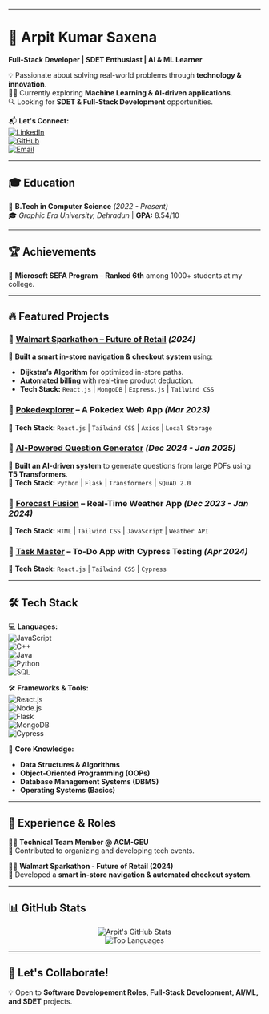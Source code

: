 

---

# 🚀 Arpit Kumar Saxena  

**Full-Stack Developer | SDET Enthusiast | AI & ML Learner**  

💡 Passionate about solving real-world problems through **technology & innovation**.  
👨‍💻 Currently exploring **Machine Learning & AI-driven applications**.  
🔍 Looking for **SDET & Full-Stack Development** opportunities.  

📬 **Let's Connect:**  
[![LinkedIn](https://img.shields.io/badge/LinkedIn-Connect-blue?style=for-the-badge&logo=linkedin)](https://www.linkedin.com/in/arpit-saxena-92988524b/)  
[![GitHub](https://img.shields.io/badge/GitHub-Follow-black?style=for-the-badge&logo=github)](https://github.com/arpitsaxena27)  
[![Email](https://img.shields.io/badge/Email-arpitsaxena2703@gmail.com-red?style=for-the-badge&logo=gmail)](mailto:arpitsaxena2703@gmail.com)  

---

## 🎓 Education  

📌 **B.Tech in Computer Science** *(2022 - Present)*  
🎓 *Graphic Era University, Dehradun* | **GPA:** 8.54/10   

---

## 🏆 Achievements  

🏅 **Microsoft SEFA Program** – **Ranked 6th** among 1000+ students at my college.  

---

## 🔥 Featured Projects  

### 📌 [Walmart Sparkathon – Future of Retail](https://github.com/arpitsaxena27/Walmart-Sparkathon) *(2024)*  
🚀 **Built a smart in-store navigation & checkout system** using:  
- **Dijkstra’s Algorithm** for optimized in-store paths.  
- **Automated billing** with real-time product deduction.  
- **Tech Stack:** `React.js` | `MongoDB` | `Express.js` | `Tailwind CSS`  

### 📌 [Pokedexplorer](https://github.com/arpitsaxena27/Pokedexplorer) – A Pokedex Web App *(Mar 2023)*  
🔹 **Tech Stack:** `React.js` | `Tailwind CSS` | `Axios` | `Local Storage`  

### 📌 [AI-Powered Question Generator](https://github.com/arpitsaxena27/AI-Question-Generator) *(Dec 2024 - Jan 2025)*  
🔹 **Built an AI-driven system** to generate questions from large PDFs using **T5 Transformers**.  
🔹 **Tech Stack:** `Python` | `Flask` | `Transformers` | `SQuAD 2.0`  

### 📌 [Forecast Fusion](https://github.com/arpitsaxena27/ForecastFusion) – Real-Time Weather App *(Dec 2023 - Jan 2024)*  
🔹 **Tech Stack:** `HTML` | `Tailwind CSS` | `JavaScript` | `Weather API`  

### 📌 [Task Master](https://github.com/arpitsaxena27/TaskMaster) – To-Do App with Cypress Testing *(Apr 2024)*  
🔹 **Tech Stack:** `React.js` | `Tailwind CSS` | `Cypress`  

---

## 🛠 Tech Stack  

💻 **Languages:**  
![JavaScript](https://img.shields.io/badge/JavaScript-F7DF1E?style=flat-square&logo=javascript&logoColor=black)  
![C++](https://img.shields.io/badge/C++-00599C?style=flat-square&logo=c%2B%2B&logoColor=white)  
![Java](https://img.shields.io/badge/Java-007396?style=flat-square&logo=java&logoColor=white)  
![Python](https://img.shields.io/badge/Python-3776AB?style=flat-square&logo=python&logoColor=white)  
![SQL](https://img.shields.io/badge/SQL-4479A1?style=flat-square&logo=MySQL&logoColor=white)  

🛠 **Frameworks & Tools:**  
![React.js](https://img.shields.io/badge/React.js-61DAFB?style=flat-square&logo=react&logoColor=black)  
![Node.js](https://img.shields.io/badge/Node.js-339933?style=flat-square&logo=node.js&logoColor=white)  
![Flask](https://img.shields.io/badge/Flask-000000?style=flat-square&logo=flask&logoColor=white)  
![MongoDB](https://img.shields.io/badge/MongoDB-4EA94B?style=flat-square&logo=mongodb&logoColor=white)  
![Cypress](https://img.shields.io/badge/Cypress-17202C?style=flat-square&logo=cypress&logoColor=white)  

📌 **Core Knowledge:**  
- **Data Structures & Algorithms**  
- **Object-Oriented Programming (OOPs)**  
- **Database Management Systems (DBMS)**  
- **Operating Systems (Basics)**  

---

## 💼 Experience & Roles  

👨‍💻 **Technical Team Member @ ACM-GEU**  
📌 Contributed to organizing and developing tech events.  

👨‍💻 **Walmart Sparkathon - Future of Retail (2024)**  
📌 Developed a **smart in-store navigation & automated checkout system**.  

---

## 📊 GitHub Stats  

<p align="center">
<img src="https://github-readme-stats.vercel.app/api?username=arpitsaxena27&show_icons=true&theme=tokyonight" alt="Arpit's GitHub Stats" />
<br>
<img src="https://github-readme-stats.vercel.app/api/top-langs/?username=arpitsaxena27&layout=compact&theme=tokyonight" alt="Top Languages" />
</p>  

---

## 🤝 Let's Collaborate!  

💡 Open to **Software Developement Roles, Full-Stack Development, AI/ML, and SDET** projects.  
